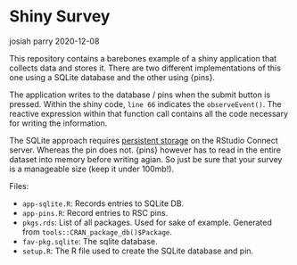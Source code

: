 Shiny Survey
================
josiah parry
2020-12-08

This repository contains a barebones example of a shiny application that
collects data and stores it. There are two different implementations of
this one using a SQLite database and the other using {pins}.

The application writes to the database / pins when the submit button is
pressed. Within the shiny code, `line 66` indicates the
`observeEvent()`. The reactive expression within that function call
contains all the code necessary for writing the information.

The SQLite approach requires [persistent
storage](https://support.rstudio.com/hc/en-us/articles/360007981134-Persistent-Storage-on-RStudio-Connect)
on the RStudio Connect server. Whereas the pin does not. {pins} however
has to read in the entire dataset into memory before writing agian. So
just be sure that your survey is a manageable size (keep it under
100mb\!).

Files:

  - `app-sqlite.R`: Records entries to SQLite DB.
  - `app-pins.R`: Record entries to RSC pins.
  - `pkgs.rds`: List of all packages. Used for sake of example.
    Generated from `tools::CRAN_package_db()$Package`.
  - `fav-pkg.sqlite`: The sqlite database.
  - `setup.R`: The R file used to create the SQLite database and pin.
